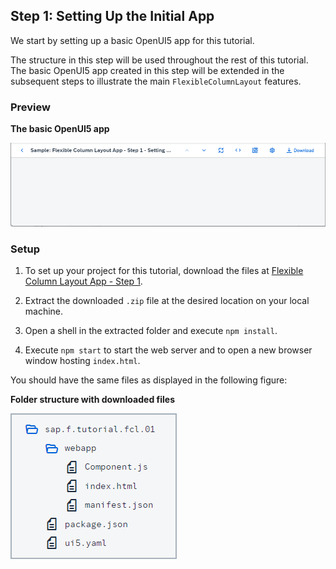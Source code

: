 <!-- loio59b772bfac5241b89c16b12395c1116c -->

## Step 1: Setting Up the Initial App

We start by setting up a basic OpenUI5 app for this tutorial.

The structure in this step will be used throughout the rest of this tutorial. The basic OpenUI5 app created in this step will be extended in the subsequent steps to illustrate the main `FlexibleColumnLayout` features.



<a name="loio59b772bfac5241b89c16b12395c1116c__section_ed2_4dd_lbb"/>

### Preview

  
  
**The basic OpenUI5 app**

![](images/loio613be5aa54644aabbd11fbbb43fd5fcc_LowRes.png "The basic OpenUI5 app")



<a name="loio59b772bfac5241b89c16b12395c1116c__section_cnf_d4b_l4b"/>

### Setup

1.  To set up your project for this tutorial, download the files at [Flexible Column Layout App - Step 1](https://ui5.sap.com/#/entity/sap.f.tutorial.fcl/sample/sap.f.tutorial.fcl.01).

2.  Extract the downloaded `.zip` file at the desired location on your local machine.
3.  Open a shell in the extracted folder and execute `npm install`.
4.  Execute `npm start` to start the web server and to open a new browser window hosting `index.html`.

You should have the same files as displayed in the following figure:

  
  
**Folder structure with downloaded files**

![](images/loiobc4395be3fd64b8aa49058340e92a192_LowRes.png "Folder structure with downloaded files")

